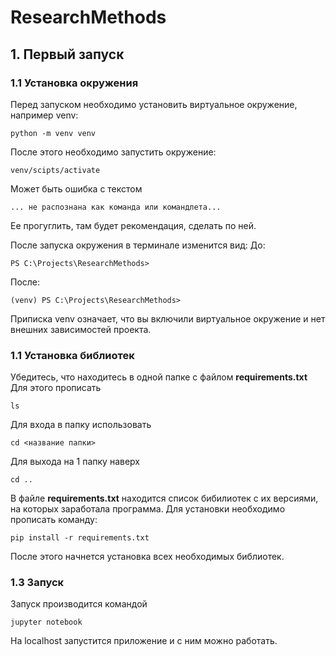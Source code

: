 # ResearchMethods

## 1. Первый запуск
### 1.1 Установка окружения
Перед запуском необходимо установить виртуальное окружение, например venv:
```
python -m venv venv
```
После этого необходимо запустить окружение:
```
venv/scipts/activate
```
Может быть ошибка с текстом 
```
... не распознана как команда или командлета...
```
Ее прогуглить, там будет рекомендация, сделать по ней.

После запуска окружения в терминале изменится вид:
До:
```
PS C:\Projects\ResearchMethods>
```
После:
```
(venv) PS C:\Projects\ResearchMethods>
```
Приписка venv означает, что вы включили виртуальное окружение и нет внешних зависимостей проекта.

### 1.1 Установка библиотек
Убедитесь, что находитесь в одной папке с файлом **requirements.txt**
Для этого прописать 
```
ls
```

Для входа в папку использовать 
```
cd <название папки>
```

Для выхода на 1 папку наверх 
```
cd ..
```

В файле **requirements.txt** находится список бибилиотек с их версиями, на которых заработала программа.
Для установки необходимо прописать команду:
```
pip install -r requirements.txt
```

После этого начнется установка всех необходимых библиотек.
### 1.3 Запуск
Запуск производится командой 
```
jupyter notebook
```
На localhost запустится приложение и с ним можно работать.